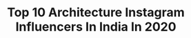 ---
title: Top 10 Architecture Instagram Influencers In India In 2020
description: >-
  Find top architecture Instagram influencers in India in 2020. Most popular hashtags: #india #incredibleindia #nikon #kerala.
platform: Instagram
profiles:
  - username: "richaphotos"
    fullname: >-
      Richa Kashelkar
    location: "India"
    followers: 21363
    engagement: 672
    commentsToLikes: 0.008313
    avatar: "https://scontent-ams4-1.cdninstagram.com/v/t51.2885-19/s320x320/76960480_2645746742314065_7154720675326853120_n.jpg?_nc_ht=scontent-ams4-1.cdninstagram.com&_nc_ohc=ZvOUwkyySIYAX9HDhMD&oh=321f1df0fc2ff66a529494ade220b251&oe=5EB77229"
    verified: false
    hashtags: "#indianweddingphptography, #wedmegood, #indianwedding, #firstlook"
  - username: "wintersockss"
    fullname: >-
      Shraddha🌻Travel•Mindfullness🇮🇳
    location: "India"
    followers: 37124
    engagement: 459
    commentsToLikes: 0.026710
    avatar: "https://scontent-ams4-1.cdninstagram.com/v/t51.2885-19/s320x320/89440867_631514247645533_6078533601891188736_n.jpg?_nc_ht=scontent-ams4-1.cdninstagram.com&_nc_ohc=KbFrNuuisGAAX9Id2en&oh=7ea9c98a8eccd15f921f2493c384abbb&oe=5EB94A1B"
    verified: false
    hashtags: "#bestplacestogo, #exploretheworld, #shotoniphone, #selfgrowth"
  - username: "nanna.phatt"
    fullname: >-
      Nanna.phat💋
    location: "India"
    followers: 2586
    engagement: 1441
    commentsToLikes: 0.052049
    avatar: "https://scontent-lhr8-1.cdninstagram.com/v/t51.2885-19/s320x320/71182447_767878636976317_5061516115344097280_n.jpg?_nc_ht=scontent-lhr8-1.cdninstagram.com&_nc_ohc=AHjVVnyKj9MAX_iUmG3&oh=d89a06c23a25536faa44ac7fd1230339&oe=5EBF88F4"
    verified: false
    hashtags: "#throwback"
  - username: "dy___bbuk"
    fullname: >-
      George Kutty™ דיבוק
    location: "India"
    followers: 21066
    engagement: 552
    commentsToLikes: 0.007671
    avatar: "https://scontent-ams4-1.cdninstagram.com/v/t51.2885-19/s320x320/91400780_2577273599179113_7843258092413255680_n.jpg?_nc_ht=scontent-ams4-1.cdninstagram.com&_nc_ohc=Hv34zQEVIjgAX-cyKtn&oh=814fc6924cda7422e251048b26fe52f3&oe=5EAFDB01"
    verified: false
    hashtags: "#unedited, #inspiration, #dy, #blackandwhite"
  - username: "nupur__deshmukh"
    fullname: >-
      Nupur👅
    location: "India"
    followers: 7390
    engagement: 663
    commentsToLikes: 0.041606
    avatar: "https://scontent-ams4-1.cdninstagram.com/v/t51.2885-19/s320x320/49679191_281565952763422_394557544309194752_n.jpg?_nc_ht=scontent-ams4-1.cdninstagram.com&_nc_ohc=T7NK1dvuL8oAX8V0azM&oh=8a57b4dec1b7f8cfa3b47502a0a52fdd&oe=5EB24826"
    verified: false
    hashtags: "#fashionpuneinfluencer, #clearskincare, #giveaway, #applecidervinegar"
  - username: "photosbymaharshi"
    fullname: >-
      Maharshi Patel 🇮🇳
    location: "India"
    followers: 43580
    engagement: 837
    commentsToLikes: 0.034165
    avatar: "https://scontent-lhr8-1.cdninstagram.com/v/t51.2885-19/s320x320/70061045_763891384073866_8370988777136455680_n.jpg?_nc_ht=scontent-lhr8-1.cdninstagram.com&_nc_ohc=0YlV9tyGIMcAX8DiUnk&oh=8720590d34c4e7b889314d7c165fe2cd&oe=5EBB8221"
    verified: false
    hashtags: "#colours, #exploringtheglobe, #indiaclicks, #bbctravel"
  - username: "saahilrahman"
    fullname: >-
      SAAHIL RAHMAN
    location: "India"
    followers: 31716
    engagement: 1272
    commentsToLikes: 0.026391
    avatar: "https://scontent-ams4-1.cdninstagram.com/v/t51.2885-19/s320x320/46120238_293548574603093_8381914804570292224_n.jpg?_nc_ht=scontent-ams4-1.cdninstagram.com&_nc_ohc=qn6YRyv9gpQAX-H-KQx&oh=06f2f5eabfe32a7fbd81832aaaee8f25&oe=5EBA58DD"
    verified: false
    hashtags: "#shotoniphone11pro, #alzubara, #qatarmetrorail, #wildernessculture"
  - username: "awara_raahi"
    fullname: >-
      Rahul Sethi
    location: "India"
    followers: 4970
    engagement: 807
    commentsToLikes: 0.093228
    avatar: "https://scontent-ams4-1.cdninstagram.com/v/t51.2885-19/s320x320/91974146_1162109604129477_7382197948802662400_n.jpg?_nc_ht=scontent-ams4-1.cdninstagram.com&_nc_ohc=mGxjjq2ykGYAX-G3S1b&oh=b56565eaddb634bb94528317ec1ea7e9&oe=5EB8ADF6"
    verified: false
    hashtags: "#travelgram, #lbbdelhincr, #shutterhubindia, #traveling"
  - username: "nitinpasricha"
    fullname: >-
      Nitin Pasricha
    location: "India"
    followers: 6750
    engagement: 958
    commentsToLikes: 0.058603
    avatar: "https://scontent-lhr8-1.cdninstagram.com/v/t51.2885-19/s320x320/61221457_383755672242546_7938063117446021120_n.jpg?_nc_ht=scontent-lhr8-1.cdninstagram.com&_nc_ohc=tq6p-2bEu1oAX-P9Hva&oh=8da7ab5e7ff7a3d8ca45cd9427eef794&oe=5EBA8123"
    verified: false
    hashtags: "#birdcaptures, #greateryellownaped, #nikon, #bird"
  - username: "ronitvohra"
    fullname: >-
      Ronit Vohra
    location: "India"
    followers: 29337
    engagement: 220
    commentsToLikes: 0.056674
    avatar: "https://scontent-ort2-1.cdninstagram.com/v/t51.2885-19/s320x320/47691155_1184680081699853_6389995000880431104_n.jpg?_nc_ht=scontent-ort2-1.cdninstagram.com&_nc_ohc=-WKfINO10WsAX-spEcQ&oh=cdb9cbbfe6d05b1cebdef710f868ad46&oe=5EBB7833"
    verified: false
    hashtags: "#unpluggedvibes, #musicianforlife, #staymusical, #hive"
---